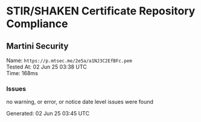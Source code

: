 # STIR/SHAKEN Certificate Repository Compliance

## Martini Security

Name: `https://p.mtsec.me/2e5a/a1NJ3C2EfBFc.pem`\
Tested At: 02 Jun 25 03:38 UTC\
Time: 168ms

### Issues

no warning, or error, or notice date level issues were found

Generated: 02 Jun 25 03:45 UTC